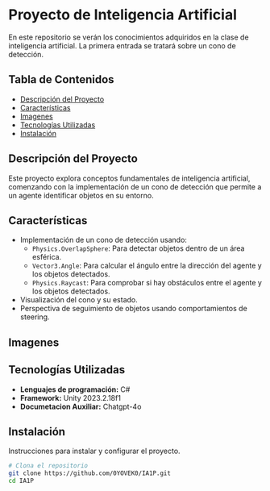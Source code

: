 # Proyecto de Inteligencia Artificial

En este repositorio se verán los conocimientos adquiridos en la clase de inteligencia artificial. La primera entrada se tratará sobre un cono de detección.

## Tabla de Contenidos
- [Descripción del Proyecto](#descripción-del-proyecto)
- [Características](#características)
- [Imagenes](#imagenes)
- [Tecnologías Utilizadas](#tecnologías-utilizadas)
- [Instalación](#instalación)


## Descripción del Proyecto

Este proyecto explora conceptos fundamentales de inteligencia artificial, comenzando con la implementación de un cono de detección que permite a un agente identificar objetos en su entorno.

## Características

- Implementación de un cono de detección usando:
  - `Physics.OverlapSphere`: Para detectar objetos dentro de un área esférica.
  - `Vector3.Angle`: Para calcular el ángulo entre la dirección del agente y los objetos detectados.
  - `Physics.Raycast`: Para comprobar si hay obstáculos entre el agente y los objetos detectados.
- Visualización del cono y su estado.
- Perspectiva de seguimiento de objetos usando comportamientos de steering.

 ## Imagenes

  

## Tecnologías Utilizadas

- **Lenguajes de programación:** C#
- **Framework:** Unity 2023.2.18f1
- **Documetacion Auxiliar:** Chatgpt-4o

## Instalación

Instrucciones para instalar y configurar el proyecto.

```bash
# Clona el repositorio
git clone https://github.com/0YOVEK0/IA1P.git
cd IA1P
